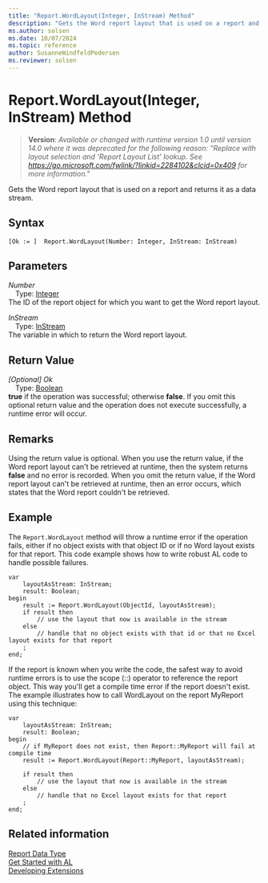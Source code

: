 ```yaml
---
title: "Report.WordLayout(Integer, InStream) Method"
description: "Gets the Word report layout that is used on a report and returns it as a data stream."
ms.author: solsen
ms.date: 10/07/2024
ms.topic: reference
author: SusanneWindfeldPedersen
ms.reviewer: solsen
---
```

[//]: # (START>DO_NOT_EDIT)
[//]: # (IMPORTANT:Do not edit any of the content between here and the END>DO_NOT_EDIT.)
[//]: # (Any modifications should be made in the .xml files in the ModernDev repo.)
# Report.WordLayout(Integer, InStream) Method
> **Version**: _Available or changed with runtime version 1.0 until version 14.0 where it was deprecated for the following reason: "Replace with layout selection and 'Report Layout List' lookup. See https://go.microsoft.com/fwlink/?linkid=2284102&clcid=0x409 for more information."_

Gets the Word report layout that is used on a report and returns it as a data stream.


## Syntax
```AL
[Ok := ]  Report.WordLayout(Number: Integer, InStream: InStream)
```
## Parameters
*Number*  
&emsp;Type: [Integer](../integer/integer-data-type.md)  
The ID of the report object for which you want to get the Word report layout.  

*InStream*  
&emsp;Type: [InStream](../instream/instream-data-type.md)  
The variable in which to return the Word report layout.  


## Return Value
*[Optional] Ok*  
&emsp;Type: [Boolean](../boolean/boolean-data-type.md)  
**true** if the operation was successful; otherwise **false**.   If you omit this optional return value and the operation does not execute successfully, a runtime error will occur.  


[//]: # (IMPORTANT: END>DO_NOT_EDIT)

## Remarks

Using the return value is optional. When you use the return value, if the Word report layout can't be retrieved at runtime, then the system returns **false** and no error is recorded. When you omit the return value, if the Word report layout can't be retrieved at runtime, then an error occurs, which states that the Word report couldn't be retrieved.  
  
## Example

The `Report.WordLayout` method will throw a runtime error if the operation fails, either if no object exists with that object ID or if no Word layout exists for that report. This code example shows how to write robust AL code to handle possible failures.

```AL
var
    layoutAsStream: InStream;
    result: Boolean;
begin
    result := Report.WordLayout(ObjectId, layoutAsStream);
    if result then
        // use the layout that now is available in the stream
    else
        // handle that no object exists with that id or that no Excel layout exists for that report
    ;
end;
```

If the report is known when you write the code, the safest way to avoid runtime errors is to use the scope (::) operator to reference the report object. This way you'll get a compile time error if the report doesn't exist. The example illustrates how to call WordLayout on the report MyReport using this technique:

```AL
var
    layoutAsStream: InStream;
    result: Boolean;
begin
    // if MyReport does not exist, then Report::MyReport will fail at compile time
    result := Report.WordLayout(Report::MyReport, layoutAsStream);

    if result then
        // use the layout that now is available in the stream
    else
        // handle that no Excel layout exists for that report
    ;
end;
```


## Related information
[Report Data Type](report-data-type.md)  
[Get Started with AL](../../devenv-get-started.md)  
[Developing Extensions](../../devenv-dev-overview.md)

